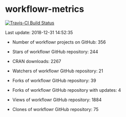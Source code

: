 
<!-- README.md is generated from README.Rmd. Please edit that file -->
workflowr-metrics
=================

[![Travis-CI Build Status](https://travis-ci.org/workflowr/workflowr-metrics.svg?branch=master)](https://travis-ci.org/workflowr/workflowr-metrics)

Last update: 2018-12-31 14:52:35

-   Number of workflowr projects on GitHub: 356

-   Stars of workflowr GitHub repository: 244

-   CRAN downloads: 2267

-   Watchers of workflowr GitHub repository: 21

-   Forks of workflowr GitHub repository: 39

-   Forks of workflowr GitHub repository with updates: 4

-   Views of workflowr GitHub repository: 1884

-   Clones of workflowr GitHub repository: 75
